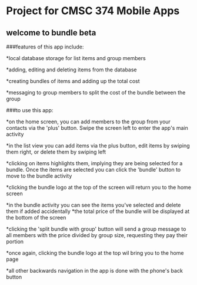 # Project for CMSC 374 Mobile Apps
## welcome to bundle beta

###features of this app include:


*local database storage for list items and group members

*adding, editing and deleting items from the database

*creating bundles of items and adding up the total cost

*messaging to group members to split the cost of the bundle between the group


###to use this app:

*on the home screen, you can add members to the group from your contacts via the 'plus' button. Swipe the screen left to enter the app's main activity

*in the list view you can add items via the plus button, edit items by swiping them right, or delete them by swiping left

*clicking on items highlights them, implying they are being selected for a bundle. Once the items are selected you can click the 'bundle' button to move to the bundle activity

*clicking the bundle logo at the top of the screen will return you to the home screen

*in the bundle activity you can see the items you've selected and delete them if added accidentally
*the total price of the bundle will be displayed at the bottom of the screen

*clicking the 'split bundle with group' button will send a group message to all members with the price divided by group size, requesting they pay their portion

*once again, clicking the bundle logo at the top wil bring you to the home page

*all other backwards navigation in the app is done with the phone's back button
